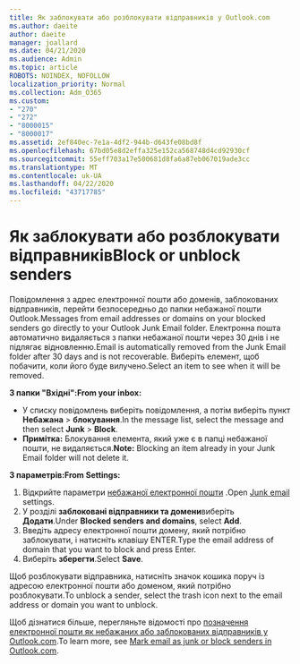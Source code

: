 ```yaml
---
title: Як заблокувати або розблокувати відправників у Outlook.com
ms.author: daeite
author: daeite
manager: joallard
ms.date: 04/21/2020
ms.audience: Admin
ms.topic: article
ROBOTS: NOINDEX, NOFOLLOW
localization_priority: Normal
ms.collection: Adm_O365
ms.custom:
- "270"
- "272"
- "8000015"
- "8000017"
ms.assetid: 2ef840ec-7e1a-4df2-944b-d643fe08bd8f
ms.openlocfilehash: 67bd05e8d2effa325e152ca568748d4cd92930cf
ms.sourcegitcommit: 55eff703a17e500681d8fa6a87eb067019ade3cc
ms.translationtype: MT
ms.contentlocale: uk-UA
ms.lasthandoff: 04/22/2020
ms.locfileid: "43717785"
---
```

# <a name="block-or-unblock-senders"></a><span data-ttu-id="65584-102">Як заблокувати або розблокувати відправників</span><span class="sxs-lookup"><span data-stu-id="65584-102">Block or unblock senders</span></span>

<span data-ttu-id="65584-103">Повідомлення з адрес електронної пошти або доменів, заблокованих відправників, перейти безпосередньо до папки небажаної пошти Outlook.</span><span class="sxs-lookup"><span data-stu-id="65584-103">Messages from email addresses or domains on your blocked senders go directly to your Outlook Junk Email folder.</span></span> <span data-ttu-id="65584-104">Електронна пошта автоматично видаляється з папки небажаної пошти через 30 днів і не підлягає відновленню.</span><span class="sxs-lookup"><span data-stu-id="65584-104">Email is automatically removed from the Junk Email folder after 30 days and is not recoverable.</span></span> <span data-ttu-id="65584-105">Виберіть елемент, щоб побачити, коли його буде вилучено.</span><span class="sxs-lookup"><span data-stu-id="65584-105">Select an item to see when it will be removed.</span></span>

<span data-ttu-id="65584-106">**З папки "Вхідні":**</span><span class="sxs-lookup"><span data-stu-id="65584-106">**From your inbox:**</span></span>

- <span data-ttu-id="65584-107">У списку повідомлень виберіть повідомлення, а потім виберіть пункт **Небажана** > **блокування**.</span><span class="sxs-lookup"><span data-stu-id="65584-107">In the message list, select the message and then select **Junk** > **Block**.</span></span>
- <span data-ttu-id="65584-108">**Примітка:** Блокування елемента, який уже є в папці небажаної пошти, не видаляється.</span><span class="sxs-lookup"><span data-stu-id="65584-108">**Note:** Blocking an item already in your Junk Email folder will not delete it.</span></span>

<span data-ttu-id="65584-109">**З параметрів:**</span><span class="sxs-lookup"><span data-stu-id="65584-109">**From Settings:**</span></span>

1. <span data-ttu-id="65584-110">Відкрийте параметри [небажаної електронної пошти](https://outlook.live.com/mail/options/mail/junkEmail) .</span><span class="sxs-lookup"><span data-stu-id="65584-110">Open [Junk email](https://outlook.live.com/mail/options/mail/junkEmail) settings.</span></span>
2. <span data-ttu-id="65584-111">У розділі **заблоковані відправники та домени**виберіть **Додати**.</span><span class="sxs-lookup"><span data-stu-id="65584-111">Under **Blocked senders and domains**, select **Add**.</span></span>
3. <span data-ttu-id="65584-112">Введіть адресу електронної пошти домену, який потрібно заблокувати, і натисніть клавішу ENTER.</span><span class="sxs-lookup"><span data-stu-id="65584-112">Type the email address of domain that you want to block and press Enter.</span></span>
4. <span data-ttu-id="65584-113">Виберіть **зберегти**.</span><span class="sxs-lookup"><span data-stu-id="65584-113">Select **Save**.</span></span>

<span data-ttu-id="65584-114">Щоб розблокувати відправника, натисніть значок кошика поруч із адресою електронної пошти або доменом, який потрібно розблокувати.</span><span class="sxs-lookup"><span data-stu-id="65584-114">To unblock a sender, select the trash icon next to the email address or domain you want to unblock.</span></span>

<span data-ttu-id="65584-115">Щоб дізнатися більше, перегляньте відомості про [позначення електронної пошти як небажаних або заблокованих відправників у Outlook.com](https://support.office.com/article/a3ece97b-82f8-4a5e-9ac3-e92fa6427ae4?wt.mc_id=Office_Outlook_com_Alchemy).</span><span class="sxs-lookup"><span data-stu-id="65584-115">To learn more, see [Mark email as junk or block senders in Outlook.com](https://support.office.com/article/a3ece97b-82f8-4a5e-9ac3-e92fa6427ae4?wt.mc_id=Office_Outlook_com_Alchemy).</span></span>